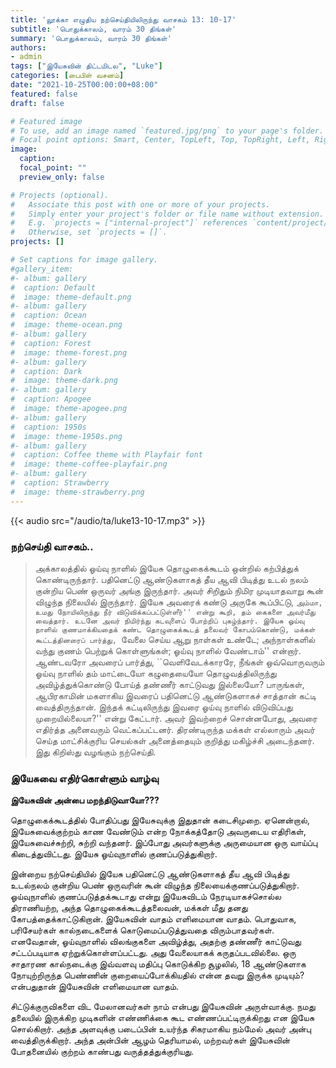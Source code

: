 ```yaml
---
title: 'லூக்கா எழுதிய நற்செய்தியிலிருந்து வாசகம் 13: 10-17'
subtitle: 'பொதுக்காலம், வாரம் 30 திங்கள்'
summary: 'பொதுக்காலம், வாரம் 30 திங்கள்'
authors:
- admin
tags: ["இயேசுவின் திட்டமிடல", "Luke"]
categories: [பைபிள் வசனம்]
date: "2021-10-25T00:00:00+08:00"
featured: false
draft: false

# Featured image
# To use, add an image named `featured.jpg/png` to your page's folder.
# Focal point options: Smart, Center, TopLeft, Top, TopRight, Left, Right, BottomLeft, Bottom, BottomRight
image:
  caption:
  focal_point: ""
  preview_only: false

# Projects (optional).
#   Associate this post with one or more of your projects.
#   Simply enter your project's folder or file name without extension.
#   E.g. `projects = ["internal-project"]` references `content/project/deep-learning/index.md`.
#   Otherwise, set `projects = []`.
projects: []

# Set captions for image gallery.
#gallery_item:
#- album: gallery
#  caption: Default
#  image: theme-default.png
#- album: gallery
#  caption: Ocean
#  image: theme-ocean.png
#- album: gallery
#  caption: Forest
#  image: theme-forest.png
#- album: gallery
#  caption: Dark
#  image: theme-dark.png
#- album: gallery
#  caption: Apogee
#  image: theme-apogee.png
#- album: gallery
#  caption: 1950s
#  image: theme-1950s.png
#- album: gallery
#  caption: Coffee theme with Playfair font
#  image: theme-coffee-playfair.png
#- album: gallery
#  caption: Strawberry
#  image: theme-strawberry.png
---
```


{{< audio src="/audio/ta/luke13-10-17.mp3" >}}

###  நற்செய்தி வாசகம்..
> அக்காலத்தில் ஓய்வு நாளில் இயேசு தொழுகைக்கூடம் ஒன்றில் கற்பித்துக் கொண்டிருந்தார். பதினெட்டு ஆண்டுகளாகத் தீய ஆவி பிடித்து உடல் நலம் குன்றிய பெண் ஒருவர் அங்கு இருந்தார். அவர் சிறிதும் நிமிர முடியாதவாறு கூன் விழுந்த நிலையில் இருந்தார். இயேசு அவரைக் கண்டு அருகே கூப்பிட்டு, ``அம்மா, உமது நோயிலிருந்து நீர் விடுவிக்கப்பட்டுள்ளீர்'' என்று கூறி, தம் கைகளை அவர்மீது வைத்தார். உடனே அவர் நிமிர்ந்து கடவுளைப் போற்றிப் புகழ்ந்தார். இயேசு ஓய்வு நாளில் குணமாக்கியதைக் கண்ட தொழுகைக்கூடத் தலைவர் கோபம்கொண்டு, மக்கள் கூட்டத்தினரைப் பார்த்து, ``வேலை செய்ய ஆறு நாள்கள் உண்டே; அந்நாள்களில் வந்து குணம் பெற்றுக் கொள்ளுங்கள்; ஓய்வு நாளில் வேண்டாம்'' என்றார். ஆண்டவரோ அவரைப் பார்த்து, ``வெளிவேடக்காரரே, நீங்கள் ஒவ்வொருவரும் ஓய்வு நாளில் தம் மாட்டையோ கழுதையையோ தொழுவத்திலிருந்து அவிழ்த்துக்கொண்டு போய்த் தண்ணீர் காட்டுவது இல்லையோ? பாருங்கள், ஆபிரகாமின் மகளாகிய இவரைப் பதினெட்டு ஆண்டுகளாகச் சாத்தான் கட்டி வைத்திருந்தான். இந்தக் கட்டிலிருந்து இவரை ஓய்வு நாளில் விடுவிப்பது முறையில்லையா?'' என்று கேட்டார். அவர் இவற்றைச் சொன்னபோது, அவரை எதிர்த்த அனைவரும் வெட்கப்பட்டனர். திரண்டிருந்த மக்கள் எல்லாரும் அவர் செய்த மாட்சிக்குரிய செயல்கள் அனைத்தையும் குறித்து மகிழ்ச்சி அடைந்தனர். இது கிறிஸ்து வழங்கும் நற்செய்தி.

### இயேசுவை எதிர்கொள்ளும் வாழ்வு
**இயேசுவின் அன்பை மறந்திடுவாயோ???**

தொழுகைக்கூடத்தில் போதிப்பது இயேசுவுக்கு இதுதான் கடைசிமுறை. ஏனென்றால், இயேசுவைக்குற்றம் காண வேண்டும் என்ற நோக்கத்தோடு அவருடைய எதிரிகள், இயேசுவைச்சுற்றி, சுற்றி வந்தனர். இப்போது அவர்களுக்கு அருமையான ஒரு வாய்ப்பு கிடைத்துவிட்டது. இயேசு ஓய்வுநாளில் குணப்படுத்துகிறார்.

இன்றைய நற்செய்தியில் இயேசு பதினெட்டு ஆண்டுகளாகத் தீய ஆவி பிடித்து உடல்நலம் குன்றிய பெண் ஒருவரின் கூன் விழுந்த நிலையைக்குணப்படுத்துகிறார். ஓய்வுநாளில் குணப்படுத்தக்கூடாது என்று இயேசுவிடம் நேரடியாகச்சொல்ல திராணியற்ற, அந்த தொழுகைக்கூடத்தலைவன், மக்கள் மீது தனது கோபத்தைக்காட்டுகிறான். இயேசுவின் வாதம் எளிமையான வாதம். பொதுவாக, பரிசேயர்கள் கால்நடைகளைக் கொடுமைப்படுத்துவதை விரும்பாதவர்கள். எனவேதான், ஓய்வுநாளில் விலங்குகளை அவிழ்த்து, அதற்கு தண்ணீர் காட்டுவது சட்டப்படியாக ஏற்றுக்கொள்ளப்பட்டது. அது வேலையாகக் கருதப்படவில்லை. ஒரு சாதாரண கால்நடைக்கு இவ்வளவு மதிப்பு கொடுக்கிற சூழலில், 18 ஆண்டுகளாக நோயுற்றிருந்த பெண்ணின் குறையைப்போக்கியதில் என்ன தவறு இருக்க முடியும்? என்பதுதான் இயேசுவின் எளிமையான வாதம்.

சிட்டுக்குருவிகளை விட மேலானவர்கள் நாம் என்பது இயேசுவின் அருள்வாக்கு. நமது தலையில் இருக்கிற முடிகளின் எண்ணிக்கை கூட எண்ணப்பட்டிருக்கிறது என இயேசு சொல்கிறார். அந்த அளவுக்கு படைப்பின் உயர்ந்த சிகரமாகிய நம்மேல் அவர் அன்பு வைத்திருக்கிறார். அந்த அன்பின் ஆழம் தெரியாமல், மற்றவர்கள் இயேசுவின் போதனையில் குற்றம் காண்பது வருத்தத்துக்குரியது.
